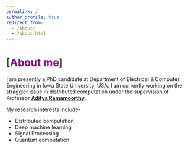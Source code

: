 ```yaml
---
permalink: /
author_profile: true
redirect_from: 
  - /about/
  - /about.html
---
```

[<span style="color:purple">**About me**</span>]
======
I am presently a PhD candidate at Department of Electrical & Computer Engineering in Iowa State University, USA. I am currently working on the straggler issue in distributed computation under the supervision of Professor [**Aditya Ramamoorthy**](https://www.ece.iastate.edu/adityar/). 

My research interests include-
  * Distributed computation
  * Deep machine learning
  * Signal Processing 
  * Quantum computation 
  
